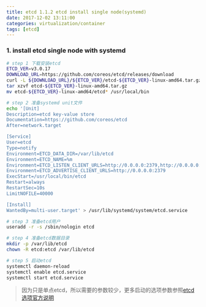 ```yaml
---
title: etcd 1.1.2 etcd install single node(systemd)
date: 2017-12-02 13:11:00
categories: virtualization/container
tags: [etcd]
---
```


### 1. install etcd single node with systemd
``` bash
# step 1 下载安装etcd
ETCD_VER=v3.0.17
DOWNLOAD_URL=https://github.com/coreos/etcd/releases/download
curl -L ${DOWNLOAD_URL}/${ETCD_VER}/etcd-${ETCD_VER}-linux-amd64.tar.gz -o etcd-${ETCD_VER}-linux-amd64.tar.gz
tar xzvf etcd-${ETCD_VER}-linux-amd64.tar.gz
mv etcd-${ETCD_VER}-linux-amd64/etcd* /usr/local/bin

# step 2 准备systemd unit文件
echo '[Unit]
Description=etcd key-value store
Documentation=https://github.com/coreos/etcd
After=network.target

[Service]
User=etcd
Type=notify
Environment=ETCD_DATA_DIR=/var/lib/etcd
Environment=ETCD_NAME=%m
Environment=ETCD_LISTEN_CLIENT_URLS=http://0.0.0.0:2379,http://0.0.0.0:4001
Environment=ETCD_ADVERTISE_CLIENT_URLS=http://0.0.0.0:2379
ExecStart=/usr/local/bin/etcd
Restart=always
RestartSec=10s
LimitNOFILE=40000

[Install]
WantedBy=multi-user.target' > /usr/lib/systemd/system/etcd.service

# step 3 准备etcd用户
useradd -r -s /sbin/nologin etcd

# step 4 准备etcd数据目录
mkdir -p /var/lib/etcd
chown -R etcd:etcd /var/lib/etcd

# step 5 启动etcd
systemctl daemon-reload
systemctl enable etcd.service
systemctl start etcd.service
```
> 因为只是单点etcd，所以需要的参数较少，更多启动的选项参数参照[etcd选项官方说明](https://github.com/coreos/etcd/blob/master/Documentation/op-guide/configuration.md)
